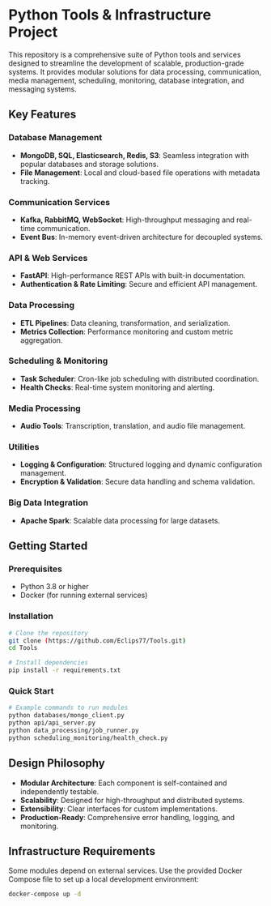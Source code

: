 # Python Tools & Infrastructure Project

This repository is a comprehensive suite of Python tools and services designed to streamline the development of scalable, production-grade systems. It provides modular solutions for data processing, communication, media management, scheduling, monitoring, database integration, and messaging systems.

## Key Features

### Database Management
- **MongoDB, SQL, Elasticsearch, Redis, S3**: Seamless integration with popular databases and storage solutions.
- **File Management**: Local and cloud-based file operations with metadata tracking.

### Communication Services
- **Kafka, RabbitMQ, WebSocket**: High-throughput messaging and real-time communication.
- **Event Bus**: In-memory event-driven architecture for decoupled systems.

### API & Web Services
- **FastAPI**: High-performance REST APIs with built-in documentation.
- **Authentication & Rate Limiting**: Secure and efficient API management.

### Data Processing
- **ETL Pipelines**: Data cleaning, transformation, and serialization.
- **Metrics Collection**: Performance monitoring and custom metric aggregation.

### Scheduling & Monitoring
- **Task Scheduler**: Cron-like job scheduling with distributed coordination.
- **Health Checks**: Real-time system monitoring and alerting.

### Media Processing
- **Audio Tools**: Transcription, translation, and audio file management.

### Utilities
- **Logging & Configuration**: Structured logging and dynamic configuration management.
- **Encryption & Validation**: Secure data handling and schema validation.

### Big Data Integration
- **Apache Spark**: Scalable data processing for large datasets.

## Getting Started

### Prerequisites
- Python 3.8 or higher
- Docker (for running external services)

### Installation
```bash
# Clone the repository
git clone (https://github.com/Eclips77/Tools.git)
cd Tools

# Install dependencies
pip install -r requirements.txt
```

### Quick Start
```bash
# Example commands to run modules
python databases/mongo_client.py
python api/api_server.py
python data_processing/job_runner.py
python scheduling_monitoring/health_check.py
```

## Design Philosophy
- **Modular Architecture**: Each component is self-contained and independently testable.
- **Scalability**: Designed for high-throughput and distributed systems.
- **Extensibility**: Clear interfaces for custom implementations.
- **Production-Ready**: Comprehensive error handling, logging, and monitoring.

## Infrastructure Requirements
Some modules depend on external services. Use the provided Docker Compose file to set up a local development environment:
```bash
docker-compose up -d
```
